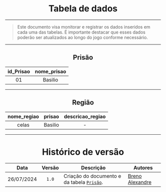 <center>

# Tabela de dados

</center>

---

> Este documento visa monitorar e registrar os dados inseridos em cada uma das tabelas. É importante destacar que esses dados poderão ser atualizados ao longo do jogo conforme necessário.

<center>

---

<center>

## Prisão

</center>

| id_Prisao | nome_prisao |
|:---------:|:-----------:|
| 01        | Basilio     |

---

<center>

## Região

</center>

| nome_regiao | prisao  | descricao_regiao                                                       |
|:-----------:|:-------:|:----------------------------------------------------------------------:|
| celas       | Basilio | - |

---

# Histórico de versão

</center>

<div style="margin: 0 auto; width: fit-content;">

|    Data    | Versão | Descrição                                                | Autores                                               |
|:----------:|:------:|----------------------------------------------------------|-------------------------------------------------------|
| 26/07/2024 | `1.0`  | Criação do documento e da tabela [`Prisão`](#Prisão).    | [Breno Alexandre](https://github.com/brenoalexandre0) |

</div>

